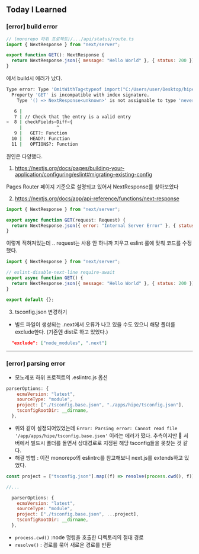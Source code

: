 ## Today I Learned

### [error] build error

```javascript
// (monorepo 하위 프로젝트)/.../api/status/route.ts
import { NextResponse } from "next/server";

export function GET(): NextResponse {
  return NextResponse.json({ message: "Hello World" }, { status: 200 });
}
```

에서 build시 에러가 났다.

```bash
Type error: Type 'OmitWithTag<typeof import("C:/Users/user/Desktop/hipe/biz-platform/apps/hipe/src/app/api/status/route"), "GET" | "HEAD" | "OPTIONS" | "POST" | "PUT" | "DELETE" | "PATCH" | "config" | "generateStaticParams" | ... 6 more ... | "maxDuration", "">' does not satisfy the constraint '{ [x: string]: never; }'.
  Property 'GET' is incompatible with index signature.
    Type '() => NextResponse<unknown>' is not assignable to type 'never'.

   6 |
   7 | // Check that the entry is a valid entry
>  8 | checkFields<Diff<{
     |             ^
   9 |   GET?: Function
  10 |   HEAD?: Function
  11 |   OPTIONS?: Function
```

원인은 다양했다.

1. https://nextjs.org/docs/pages/building-your-application/configuring/eslint#migrating-existing-config

Pages Router 페이지 기준으로 설명되고 있어서 NextResponse를 찾아보았다

2. https://nextjs.org/docs/app/api-reference/functions/next-response

```javascript
import { NextResponse } from "next/server";

export async function GET(request: Request) {
  return NextResponse.json({ error: "Internal Server Error" }, { status: 500 });
}
```

이렇게 적혀져있는데 .. request는 사용 안 하니까 지우고
eslint 룰에 맞춰 코드를 수정했다.

```javascript
import { NextResponse } from "next/server";

// eslint-disable-next-line require-await
export async function GET() {
  return NextResponse.json({ message: "Hello World" }, { status: 200 });
}

export default {};
```

3. tsconfig.json 변경하기

- 빌드 파일이 생성되는 .next에서 오류가 나고 있을 수도 있으니 해당 폴더를 exclude한다. (기존엔 dist로 하고 있었다.)

```json
  "exclude": ["node_modules", ".next"]
```

---

### [error] parsing error

- 모노레포 하위 프로젝트의 .eslintrc.js 옵션

```js
parserOptions: {
    ecmaVersion: "latest",
    sourceType: "module",
    project: ["./tsconfig.base.json", "./apps/hipe/tsconfig.json"],
    tsconfigRootDir: __dirname,
  },
```

- 위와 같이 설정되어있었는데 `Error: Parsing error: Cannot read file '/app/apps/hipe/tsconfig.base.json'` 이라는 에러가 떴다. 추측이지만 🤔 서버에서 빌드시 폴더를 돌면서 상대경로로 지정된 해당 tsconfig들을 못찾는 것 같다.
- 해결 방법 : 이전 monorepo의 eslintrc를 참고해보니 next.js를 extends하고 있었다.

```js
const project = ["tsconfig.json"].map((f) => resolve(process.cwd(), f));

//...

  parserOptions: {
    ecmaVersion: "latest",
    sourceType: "module",
    project: ["./tsconfig.base.json", ...project],
    tsconfigRootDir: __dirname,
  },
```

- `process.cwd()` :node 명령을 호출한 디렉토리의 절대 경로
- `resolve()` : 경로를 묶어 새로운 경로를 반환
